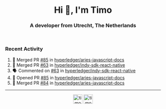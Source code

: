 <h1 align="center">Hi 👋, I'm Timo</h1>
<h3 align="center">A developer from Utrecht, The Netherlands</h3>
<br/>
<!-- https://github.com/rahuldkjain/github-profile-readme-generator --!>

<!--  <p align="left"><img src="https://github-readme-stats.vercel.app/api?username=timoglastra&show_icons=true&count_private=true&" alt="timoglastra" /></p> --!>

<!--
Github language stats
<p align="left"><img src="https://github-readme-stats.vercel.app/api/top-langs/?username=timoglastra&layout=compact" alt="timoglastra" /><p>
-->

<!-- Codestats language stats -->
<!-- <p align="left"><img src="https://codestats-readme.vercel.app/api/top-langs/?username=timoglastra&layout=compact&language_count=12" alt="timoglastra" /><p>    --!>
  
<h3>Recent Activity</h3>

<!--START_SECTION:activity-->
1. 🎉 Merged PR [#85](https://github.com/hyperledger/aries-javascript-docs/pull/85) in [hyperledger/aries-javascript-docs](https://github.com/hyperledger/aries-javascript-docs)
2. 🎉 Merged PR [#63](https://github.com/hyperledger/indy-sdk-react-native/pull/63) in [hyperledger/indy-sdk-react-native](https://github.com/hyperledger/indy-sdk-react-native)
3. 🗣 Commented on [#63](https://github.com/hyperledger/indy-sdk-react-native/issues/63) in [hyperledger/indy-sdk-react-native](https://github.com/hyperledger/indy-sdk-react-native)
4. 💪 Opened PR [#85](https://github.com/hyperledger/aries-javascript-docs/pull/85) in [hyperledger/aries-javascript-docs](https://github.com/hyperledger/aries-javascript-docs)
5. 🎉 Merged PR [#84](https://github.com/hyperledger/aries-javascript-docs/pull/84) in [hyperledger/aries-javascript-docs](https://github.com/hyperledger/aries-javascript-docs)
<!--END_SECTION:activity-->

---

<p align="center">
<a href="https://twitter.com/timoglastra" target="blank"><img align="center" src="https://cdn.jsdelivr.net/npm/simple-icons@3.0.1/icons/twitter.svg" alt="timoglastra" height="30" width="30" /></a>
<a href="https://linkedin.com/in/timoglastra" target="blank"><img align="center" src="https://cdn.jsdelivr.net/npm/simple-icons@3.0.1/icons/linkedin.svg" alt="timoglastra" height="30" width="30" /></a>
</p>



